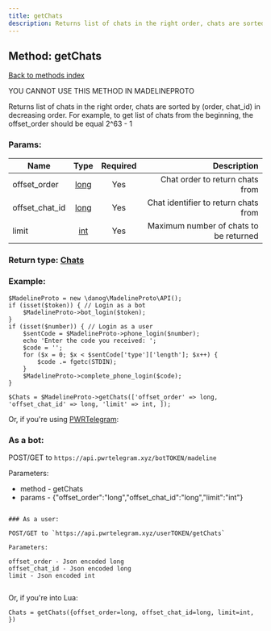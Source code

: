 ```yaml
---
title: getChats
description: Returns list of chats in the right order, chats are sorted by (order, chat_id) in decreasing order. For example, to get list of chats from the beginning, the offset_order should be equal 2^63 - 1
---
```

## Method: getChats  
[Back to methods index](index.md)


YOU CANNOT USE THIS METHOD IN MADELINEPROTO


Returns list of chats in the right order, chats are sorted by (order, chat_id) in decreasing order. For example, to get list of chats from the beginning, the offset_order should be equal 2^63 - 1

### Params:

| Name     |    Type       | Required | Description |
|----------|:-------------:|:--------:|------------:|
|offset\_order|[long](../types/long.md) | Yes|Chat order to return chats from|
|offset\_chat\_id|[long](../types/long.md) | Yes|Chat identifier to return chats from|
|limit|[int](../types/int.md) | Yes|Maximum number of chats to be returned|


### Return type: [Chats](../types/Chats.md)

### Example:


```
$MadelineProto = new \danog\MadelineProto\API();
if (isset($token)) { // Login as a bot
    $MadelineProto->bot_login($token);
}
if (isset($number)) { // Login as a user
    $sentCode = $MadelineProto->phone_login($number);
    echo 'Enter the code you received: ';
    $code = '';
    for ($x = 0; $x < $sentCode['type']['length']; $x++) {
        $code .= fgetc(STDIN);
    }
    $MadelineProto->complete_phone_login($code);
}

$Chats = $MadelineProto->getChats(['offset_order' => long, 'offset_chat_id' => long, 'limit' => int, ]);
```

Or, if you're using [PWRTelegram](https://pwrtelegram.xyz):

### As a bot:

POST/GET to `https://api.pwrtelegram.xyz/botTOKEN/madeline`

Parameters:

* method - getChats
* params - {"offset_order":"long","offset_chat_id":"long","limit":"int"}

```

### As a user:

POST/GET to `https://api.pwrtelegram.xyz/userTOKEN/getChats`

Parameters:

offset_order - Json encoded long
offset_chat_id - Json encoded long
limit - Json encoded int


```

Or, if you're into Lua:

```
Chats = getChats({offset_order=long, offset_chat_id=long, limit=int, })
```

